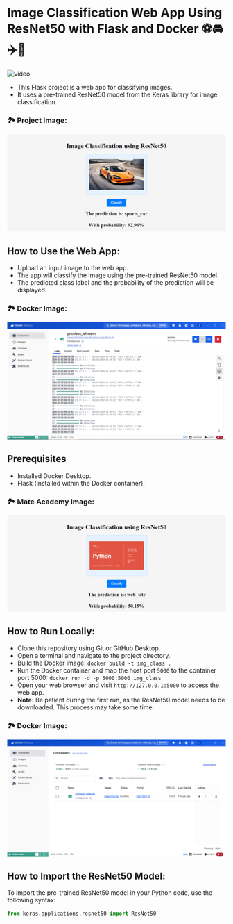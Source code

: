 <h1>Image Classification Web App Using ResNet50 with Flask and Docker ⚽️🚘✈️🦮</h1>

![video](https://github.com/ArtemLeo/image-classification-web-app/assets/105164053/367ddf60-d270-4cc8-a8cb-6b2380566b34)

<ul>
   <li>This Flask project is a web app for classifying images.</li>
   <li>It uses a pre-trained ResNet50 model from the Keras library for image classification.</li>
</ul>

### 🏞 Project Image:
![im_1](readme_images/img_1.png)

## How to Use the Web App:
- Upload an input image to the web app.
- The app will classify the image using the pre-trained ResNet50 model.
- The predicted class label and the probability of the prediction will be displayed.

### 🏞 Docker Image:
![im_2](readme_images/img_2.png)

## Prerequisites
- Installed Docker Desktop.
- Flask (installed within the Docker container).

### 🏞 Mate Academy Image:
![im_3](readme_images/img_3.png)

## How to Run Locally:

- Clone this repository using Git or GitHub Desktop.
- Open a terminal and navigate to the project directory.
- Build the Docker image: `docker build -t img_class .`
- Run the Docker container and map the host port `5000` to the container port 5000: `docker run -d -p 5000:5000 img_class`
- Open your web browser and visit `http://127.0.0.1:5000` to access the web app.
- **Note:** Be patient during the first run, as the ResNet50 model needs to be downloaded. This process may take some time.

### 🏞 Docker Image:
![im_4](readme_images/img_4.png)

## How to Import the ResNet50 Model:
To import the pre-trained ResNet50 model in your Python code, use the following syntax:
```python
from keras.applications.resnet50 import ResNet50
```

